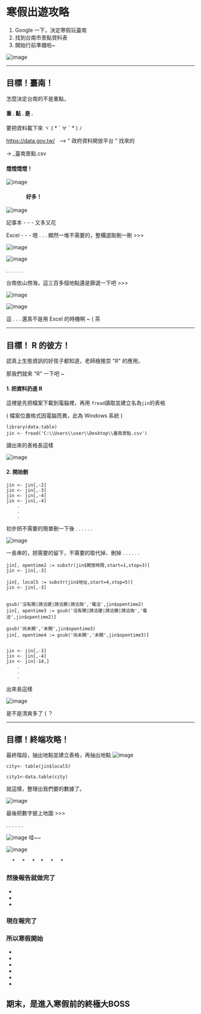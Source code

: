 # 寒假出遊攻略 
  1. Google 一下，決定寒假玩臺南
  2. 找到台南市景點資料表
  3. 開始行前準備啦~
  
![image](https://github.com/yiping0422/-/blob/master/%E7%A7%80.gif?raw=true)

------

## 目標！臺南！

怎麼決定台南的不是重點，
#### 重 . 點 . 是 . 
要把資料載下來  ヾ ( * ´  ∀  ˋ  * ) ﾉ

https://data.gov.tw/   -->  " 政府資料開放平台 " 找來的

-> _臺南景點.csv

#### 燈燈燈燈！

![image](https://github.com/yiping0422/-/blob/master/1515323051798.jpg?raw=true)

####                  好多！

![image](https://github.com/yiping0422/-/blob/master/%E5%92%A9.gif?raw=true)

記事本  - - - 又多又花

Excel  - - - 嗯 . . . 顯然一堆不需要的，整欄選取刪一刪  >>>

![image](https://github.com/yiping0422/-/blob/master/1515323158800.jpg?raw=true)

![image](https://github.com/yiping0422/-/blob/master/%E5%92%A9.gif?raw=true)

. . . . . .

台南依山傍海，這三百多個地點還是篩選一下吧  >>>

![image](https://github.com/yiping0422/-/blob/master/try.jpg?raw=true)

![image](https://github.com/yiping0422/-/blob/master/%E5%92%A9.gif?raw=true)

這 . . . 還真不是用 Excel 的時機啊  ~ ( 茶

------

## 目標！ R 的彼方！

認真上生態資訊的好孩子都知道，老師極推崇 "R" 的應用。

那我們就來 "R" 一下吧 ~

#### 1. 把資料扔進 R

這裡是先把檔案下載到電腦裡，再用 ```fread```讀取並建立名為```jin```的表格

( 檔案位置格式因電腦而異，此為 Windows 系統 )

```
library(data.table)
jin <- fread('C:\\Users\\user\\Desktop\\臺南景點.csv')
```

讀出來的表格長這樣

![image](https://github.com/yiping0422/-/blob/master/R3.jpg?raw=true)

#### 2. 開始刪

```
jin <- jin[,-2]
jin <- jin[,-3]
jin <- jin[,-4]
jin <- jin[,-4]
    .
    .
    .
```

初步把不需要的簡單刪一下後 . . . . . .

![image](https://github.com/yiping0422/-/blob/master/R4.jpg?raw=true)

一長串的，把需要的留下，不需要的取代掉、刪掉 . . . . . . 

```
jin[, opentime2 := substr(jin$開放時間,start=1,stop=3)]
jin <- jin[,-3]

jin[, local5 := substr(jin$地址,start=4,stop=5)]
jin <- jin[,-3]


gsub('沒有開|請洽建|請洽勝|請洽詢','電洽',jin$opentime2)
jin[, opentime3 := gsub('沒有開|請洽建|請洽勝|請洽詢','電洽',jin$opentime2)]

gsub('尚未開','未開',jin$opentime3)
jin[, opentime4 := gsub('尚未開','未開',jin$opentime3)]


jin <- jin[,-3]
jin <- jin[,-4]
jin <- jin[-14,]
    .
    .
    .
```

出來長這樣

![image](https://github.com/yiping0422/-/blob/master/R1.jpg?raw=true)

是不是清爽多了 ( ？

------

## 目標！終端攻略！

最終階段，抽出地點並建立表格，再抽出地點 ![image](https://github.com/yiping0422/-/blob/master/%E7%BF%BC%E7%A9%BA%E5%A4%A7.gif?raw=true)

```
city<- table(jin$local5)

city1<-data.table(city)
```

就這樣，整理出我們要的數據了。

![image](https://github.com/yiping0422/-/blob/master/R2.jpg?raw=true)

最後把數字披上地圖  >>>

. . . . . .

![image](https://github.com/yiping0422/-/blob/master/%E7%A7%80.gif?raw=true) 哇~~

![image](https://github.com/yiping0422/-/blob/master/26694057_1771546239542927_301456047_n.jpg?raw=true)




     *
     * 
     *
     *
     *
     *


### 然後報告就做完了


-

-

-
   
   
### 現在報完了

### 所以寒假開始


*

*

*

*

*

*


## 期末，是進入寒假前的終極大BOSS


